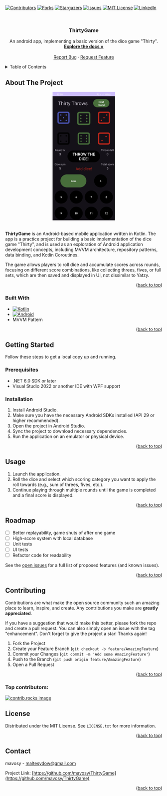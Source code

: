 <a id="readme-top"></a>

<!-- PROJECT SHIELDS -->
[![Contributors][contributors-shield]][contributors-url]
[![Forks][forks-shield]][forks-url]
[![Stargazers][stars-shield]][stars-url]
[![Issues][issues-shield]][issues-url]
[![MIT License][license-shield]][license-url]
[![LinkedIn][linkedin-shield]][linkedin-url]

<!-- PROJECT LOGO -->
<br />
<div align="center">
<!--  <a href="https://github.com/mavosy/ThirtyGame">
    <img src="images/logo.png" alt="Logo" width="80" height="80">
  </a> -->

<h3 align="center">ThirtyGame</h3>

  <p align="center">
    An android app, implementing a basic version of the dice game "Thirty".
    <br />
    <a href="https://github.com/mavosy/ThirtyGame"><strong>Explore the docs »</strong></a>
    <br />
    <br />
    <a href="https://github.com/mavosy/ThirtyGame/issues/new?labels=bug&template=bug-report---.md">Report Bug</a>
    ·
    <a href="https://github.com/mavosy/ThirtyGame/issues/new?labels=enhancement&template=feature-request---.md">Request Feature</a>
  </p>
</div>



<!-- TABLE OF CONTENTS -->
<details>
  <summary>Table of Contents</summary>
  <ol>
    <li>
      <a href="#about-the-project">About The Project</a>
      <ul>
        <li><a href="#built-with">Built With</a></li>
      </ul>
    </li>
    <li>
      <a href="#getting-started">Getting Started</a>
      <ul>
        <li><a href="#prerequisites">Prerequisites</a></li>
        <li><a href="#installation">Installation</a></li>
      </ul>
    </li>
    <li><a href="#usage">Usage</a></li>
    <li><a href="#roadmap">Roadmap</a></li>
    <li><a href="#license">License</a></li>
    <li><a href="#contact">Contact</a></li>
  </ol>
</details>



<!-- ABOUT THE PROJECT -->
## About The Project

<div align="center">
  <img src="Thirty_screenshot.png" alt="Product Screenshot" width="200" />
</div>

<br/>

**ThirtyGame** is an Android-based mobile application written in Kotlin. The app is a practice project for building a basic implementation of the dice game "Thirty", 
and is used as an exploration of Android application development concepts, including MVVM architecture, repository patterns, data binding, 
and Kotlin Coroutines.

The game allows players to roll dice and accumulate scores across rounds, focusing on different score combinations, like collecting threes, fives, or full sets,
which are then saved and displayed in UI, not dissimilar to Yatzy.

<p align="right">(<a href="#readme-top">back to top</a>)</p>



### Built With

* [![Kotlin][kotlin-shield]][kotlin-url]
* [![Android][android-shield]][android-url]
* MVVM Pattern

<p align="right">(<a href="#readme-top">back to top</a>)</p>



<!-- GETTING STARTED -->
## Getting Started

Follow these steps to get a local copy up and running.

### Prerequisites

- .NET 6.0 SDK or later
- Visual Studio 2022 or another IDE with WPF support

### Installation

1. Install Android Studio.
2. Make sure you have the necessary Android SDKs installed (API 29 or higher recommended).
3. Open the project in Android Studio.
4. Sync the project to download necessary dependencies.
5. Run the application on an emulator or physical device.

<p align="right">(<a href="#readme-top">back to top</a>)</p>

<!-- USAGE EXAMPLES -->
## Usage

1. Launch the application.
2. Roll the dice and select which scoring category you want to apply the roll towards (e.g., sum of threes, fives, etc.).
3. Continue playing through multiple rounds until the game is completed and a final score is displayed.

<p align="right">(<a href="#readme-top">back to top</a>)</p>



<!-- ROADMAP -->
## Roadmap

- [ ] Better replayability, game shuts of after one game
- [ ] High-score system with local database
- [ ] Unit tests
- [ ] UI tests
- [ ] Refactor code for readability

See the [open issues](https://github.com/mavosy/ThirtyGame/issues) for a full list of proposed features (and known issues).

<p align="right">(<a href="#readme-top">back to top</a>)</p>



<!-- CONTRIBUTING -->
## Contributing

Contributions are what make the open source community such an amazing place to learn, inspire, and create. Any contributions you make are **greatly appreciated**.

If you have a suggestion that would make this better, please fork the repo and create a pull request. You can also simply open an issue with the tag "enhancement".
Don't forget to give the project a star! Thanks again!

1. Fork the Project
2. Create your Feature Branch (`git checkout -b feature/AmazingFeature`)
3. Commit your Changes (`git commit -m 'Add some AmazingFeature'`)
4. Push to the Branch (`git push origin feature/AmazingFeature`)
5. Open a Pull Request

<p align="right">(<a href="#readme-top">back to top</a>)</p>

### Top contributors:

<a href="https://github.com/mavosy/ThirtyGame/graphs/contributors">
  <img src="https://contrib.rocks/image?repo=mavosy/ThirtyGame" alt="contrib.rocks image" />
</a>



<!-- LICENSE -->
## License

Distributed under the MIT License. See `LICENSE.txt` for more information.

<p align="right">(<a href="#readme-top">back to top</a>)</p>



<!-- CONTACT -->
## Contact

mavosy - maltesydow@gmail.com

Project Link: [https://github.com/mavosy/ThirtyGame](https://github.com/mavosy/ThirtyGame)

<p align="right">(<a href="#readme-top">back to top</a>)</p>


<!-- MARKDOWN LINKS & IMAGES -->
<!-- https://www.markdownguide.org/basic-syntax/#reference-style-links -->
[contributors-shield]: https://img.shields.io/github/contributors/mavosy/ThirtyGame.svg?style=for-the-badge
[contributors-url]: https://github.com/mavosy/ThirtyGame/graphs/contributors
[forks-shield]: https://img.shields.io/github/forks/mavosy/ThirtyGame.svg?style=for-the-badge
[forks-url]: https://github.com/mavosy/ThirtyGame/network/members
[stars-shield]: https://img.shields.io/github/stars/mavosy/ThirtyGame.svg?style=for-the-badge
[stars-url]: https://github.com/mavosy/ThirtyGame/stargazers
[issues-shield]: https://img.shields.io/github/issues/mavosy/ThirtyGame.svg?style=for-the-badge
[issues-url]: https://github.com/mavosy/ThirtyGame/issues
[license-shield]: https://img.shields.io/github/license/mavosy/ThirtyGame.svg?style=for-the-badge
[license-url]: https://github.com/mavosy/ThirtyGame/blob/master/LICENSE.txt
[linkedin-shield]: https://img.shields.io/badge/-LinkedIn-black.svg?style=for-the-badge&logo=linkedin&colorB=555
[linkedin-url]: https://linkedin.com/in/malte-von-sydow
[kotlin-shield]: https://img.shields.io/badge/Kotlin-%237F52FF.svg?logo=kotlin&logoColor=white
[kotlin-url]: https://kotlinlang.org/docs/home.html
[android-shield]: https://img.shields.io/badge/Android-3DDC84?logo=android&logoColor=white
[android-url]: https://developer.android.com/
